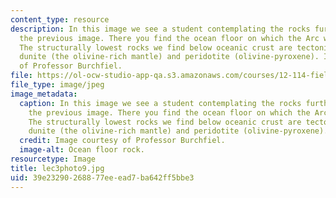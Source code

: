 ```yaml
---
content_type: resource
description: In this image we see a student contemplating the rocks further west of
  the previous image. There you find the ocean floor on which the Arc was deposited.
  The structurally lowest rocks we find below oceanic crust are tectonically layered
  dunite (the olivine-rich mantle) and peridotite (olivine-pyroxene). Image courtesy
  of Professor Burchfiel.
file: https://ol-ocw-studio-app-qa.s3.amazonaws.com/courses/12-114-field-geology-i-fall-2005/39e23290268877eeead7ba642ff5bbe3_lec3photo9.jpg
file_type: image/jpeg
image_metadata:
  caption: In this image we see a student contemplating the rocks further west of
    the previous image. There you find the ocean floor on which the Arc was deposited.
    The structurally lowest rocks we find below oceanic crust are tectonically layered
    dunite (the olivine-rich mantle) and peridotite (olivine-pyroxene).
  credit: Image courtesy of Professor Burchfiel.
  image-alt: Ocean floor rock.
resourcetype: Image
title: lec3photo9.jpg
uid: 39e23290-2688-77ee-ead7-ba642ff5bbe3
---
```

